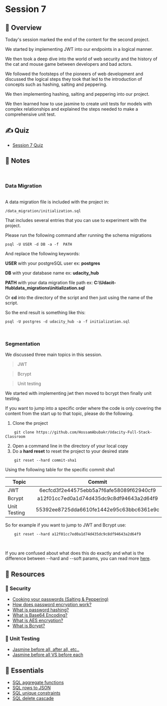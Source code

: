 # Session 7

## 📖 Overview

Today's session marked the end of the content for the second project.

We started by implementing JWT into our endpoints in a logical manner.

We then took a deep dive into the world of web security and the history of the cat and mouse game between developers and bad actors.

We followed the footsteps of the pioneers of web development and discussed the logical steps they took that led to the introduction of concepts such as hashing, salting and peppering.

We then implementing hashing, salting and peppering into our project.

We then learned how to use jasmine to create unit tests for models with complex relationships and explained the steps needed to make a comprehensive unit test.

## ✍️ Quiz

- [Session 7 Quiz](https://forms.gle/MPut5rX4Coxj5C1HA)

## 📝 Notes

<br />

### **Data Migration**

<br />
A data migration file is included with the project in:

```
/data_migration/initialization.sql
```

That includes several entries that you can use to experiment with the project.

Please run the following command after running the schema migrations

```
psql -U USER -d DB -a -f  PATH
```

And replace the following keywords:

**USER** with your postgreSQL user ex: **postgres**

**DB** with your database name ex: **udacity_hub**

**PATH** with your data migration file path ex:
**C:\Udacit-Hub\data_migrations\initialization.sql**

Or **cd** into the directory of the script and then just using the name of the script.

So the end result is something like this:

```
psql -U postgres -d udacity_hub -a -f initialization.sql
```

<br />

### **Segmentation**

We discussed three main topics in this session.

> JWT

> Bcrypt

> Unit testing

We started with implementing jwt then moved to bcrypt then finally unit testing.

If you want to jump into a specific order where the code is only covering the content from the start up to that topic, please do the following.

1. Clone the project

```
    git clone https://github.com/HossamAbubakr/Udacity-Full-Stack-Classroom
```

2. Open a command line in the directory of your local copy
3. Do a **hard reset** to reset the project to your desired state

```
    git reset --hard commit-sha1
```

Using the following table for the specific commit sha1

| Topic        |                  Commit                  |
| ------------ | :--------------------------------------: |
| JWT          | 6ecfcd3f2e44575ebb5a7f6afe58089f62940cf9 |
| Bcrypt       | a12f01cc7ed0a1d74d435dc9c8df94643a2d64f9 |
| Unit Testing | 55392ee8725dda6610fe1442e95c63bbc6361e9c |

So for example if you want to jump to JWT and Bcrypt use:

```
    git reset --hard a12f01cc7ed0a1d74d435dc9c8df94643a2d64f9
```

<br />

If you are confused about what does this do exactly and what is the difference between --hard and --soft params, you can read more [here](https://git-scm.com/docs/git-reset).

## 🔗 Resources

### 🔐 Security

- [Cooking your passwords (Salting & Peppering)](https://www.gearbrain.com/password-security-hashing-salting-peppering-2647766220.html)
- [How does password encryption work?](https://www.okta.com/identity-101/password-encryption/)
- [What is password hashing?](https://www.educative.io/edpresso/what-is-hashing)
- [What is Base64 Encoding?](https://stackify.com/what-are-crud-operations/)
- [What is AES encryption?](https://cybernews.com/resources/what-is-aes-encryption/)
- [What is Bcrypt?](https://auth0.com/blog/hashing-in-action-understanding-bcrypt/)

### 🔁 Unit Testing

- [Jasmine before all, after all, etc..](https://jasmine.github.io/api/4.1/global)
- [Jasmine before all VS before each](http://breazeal.com/blog/jasmineBefore.html)

## 🔗 Essentials

- [SQL aggregate functions](https://www.postgresqltutorial.com/postgresql-aggregate-functions/)
- [SQL rows to JSON](https://hashrocket.com/blog/posts/faster-json-generation-with-postgresql)
- [SQL unique constraints](https://www.techonthenet.com/postgresql/unique.php)
- [SQL delete cascade](https://kb.objectrocket.com/postgresql/how-to-use-the-postgresql-delete-cascade-1369)
